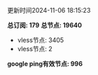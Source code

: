 更新时间2024-11-06 18:15:23

**总订阅: 179**
**总节点: 19640**
- vless节点: 3405
- vless节点: 2

**google ping有效节点: 996**
